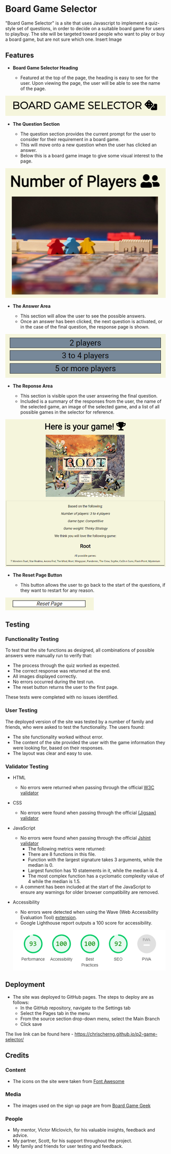 # Board Game Selector

"Board Game Selector" is a site that uses Javascript to implement a quiz-style set of questions, in order to decide on a suitable board game for users to play/buy. The site will be targeted toward people who want to play or buy a board game, but are not sure which one.
Insert Image

## Features 

- __Board Game Selector Heading__

  - Featured at the top of the page, the heading is easy to see for the user. Upon viewing the page, the user will be able to see the name of the page.

![Board Game Selector header title](/assets/images/header.png)

- __The Question Section__

  - The question section provides the current prompt for the user to consider for their requirement in a board game.
  - This will move onto a new question when the user has clicked an answer.
  - Below this is a board game image to give some visual interest to the page.

![Text for Number of Players question, with an image of three meeple on a board](/assets/images/question-area.png)

- __The Answer Area__

  - This section will allow the user to see the possible answers.
  - Once an answer has been clicked, the next question is activated, or in the case of the final question, the response page is shown.

![Three boxes with answer options for the number of players](/assets/images/answer-area.png)

- __The Reponse Area__

  - This section is visible upon the user answering the final question.
  - Included is a summary of the responses from the user, the name of the selected game, an image of the selected game, and a list of all possible games in the selector for reference.

![Root game box cover with an example set of user responses](/assets/images/response-area.png)

- __The Reset Page Button__

  - This button allows the user to go back to the start of the questions, if they want to restart for any reason.

![A button with Reset Page on it](/assets/images/reset-button.png)

## Testing 

### Functionality Testing 

To test that the site functions as designed, all combinations of possible answers were manually run to verify that:
- The process through the quiz worked as expected.
- The correct response was returned at the end.
- All images displayed correctly.
- No errors occurred during the test run.
- The reset button returns the user to the first page.

These tests were completed with no issues identified.

### User Testing

The deployed version of the site was tested by a number of family and friends, who were asked to test the functionality.
The users found:
- The site functionality worked without error.
- The content of the site provided the user with the game information they were looking for, based on their responses.
- The layout was clear and easy to use.

### Validator Testing 

- HTML
    - No errors were returned when passing through the official [W3C validator](https://validator.w3.org/)
- CSS
    - No errors were found when passing through the official [(Jigsaw) validator](https://jigsaw.w3.org/css-validator/)
- JavaScript
    - No errors were found when passing through the official [Jshint validator](https://jshint.com/)
      - The following metrics were returned: 
      - There are 8 functions in this file.
      - Function with the largest signature takes 3 arguments, while the median is 0.
      - Largest function has 10 statements in it, while the median is 4.
      - The most complex function has a cyclomatic complexity value of 4 while the median is 1.5.
    - A comment has been included at the start of the JavaScript to ensure any warnings for older browser compatibility are removed.
- Accessibility
    - No errors were detected when using the Wave (Web Accessibility Evaluation Tool) [extension](https://wave.webaim.org/extension/).
    - Google Lighthouse report outputs a 100 score for accessibility.

    ![The Lighthouse accessibility report showing a score of 100](assets/images/lighthouse.png)

## Deployment

- The site was deployed to GitHub pages. The steps to deploy are as follows: 
  - In the GitHub repository, navigate to the Settings tab
  - Select the Pages tab in the menu
  - From the source section drop-down menu, select the Main Branch
  - Click save

The live link can be found here - https://chrischerng.github.io/p2-game-selector/

## Credits 

### Content 

- The icons on the site were taken from [Font Awesome](https://fontawesome.com/)

### Media

- The images used on the sign up page are from [Board Game Geek](https://boardgamegeek.com/)

### People

- My mentor, Victor Miclovich, for his valuable insights, feedback and advice.
- My partner, Scott, for his support throughout the project.
- My family and friends for user testing and feedback.
